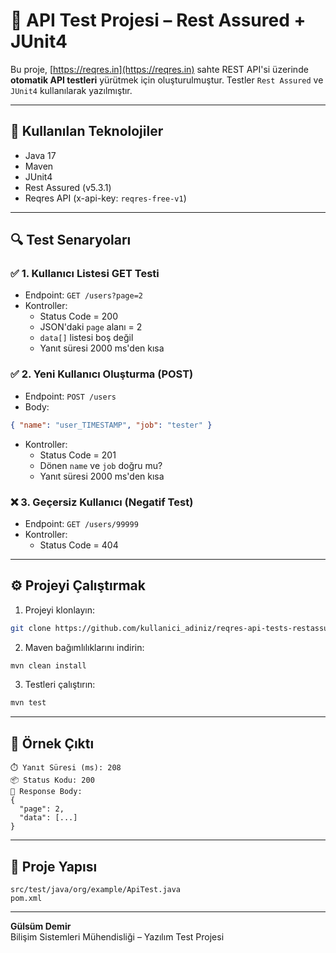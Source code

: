 # 🧪 API Test Projesi – Rest Assured + JUnit4

Bu proje, [https://reqres.in](https://reqres.in) sahte REST API'si üzerinde **otomatik API testleri** yürütmek için oluşturulmuştur. Testler `Rest Assured` ve `JUnit4` kullanılarak yazılmıştır.

---

## 📌 Kullanılan Teknolojiler

- Java 17
- Maven
- JUnit4
- Rest Assured (v5.3.1)
- Reqres API (x-api-key: `reqres-free-v1`)

---

## 🔍 Test Senaryoları

### ✅ 1. Kullanıcı Listesi GET Testi
- Endpoint: `GET /users?page=2`
- Kontroller:
  - Status Code = 200
  - JSON'daki `page` alanı = 2
  - `data[]` listesi boş değil
  - Yanıt süresi 2000 ms'den kısa

### ✅ 2. Yeni Kullanıcı Oluşturma (POST)
- Endpoint: `POST /users`
- Body:
```json
{ "name": "user_TIMESTAMP", "job": "tester" }
```
- Kontroller:
  - Status Code = 201
  - Dönen `name` ve `job` doğru mu?
  - Yanıt süresi 2000 ms'den kısa

### ❌ 3. Geçersiz Kullanıcı (Negatif Test)
- Endpoint: `GET /users/99999`
- Kontroller:
  - Status Code = 404

---

## ⚙️ Projeyi Çalıştırmak

1. Projeyi klonlayın:
```bash
git clone https://github.com/kullanici_adiniz/reqres-api-tests-restassured-junit4.git
```

2. Maven bağımlılıklarını indirin:
```bash
mvn clean install
```

3. Testleri çalıştırın:
```bash
mvn test
```

---

## 📸 Örnek Çıktı
```
⏱️ Yanıt Süresi (ms): 208
📦 Status Kodu: 200
📨 Response Body:
{
  "page": 2,
  "data": [...]
}
```

---

## 📁 Proje Yapısı
```
src/test/java/org/example/ApiTest.java
pom.xml

```

---


**Gülsüm Demir**  
Bilişim Sistemleri Mühendisliği – Yazılım Test Projesi
